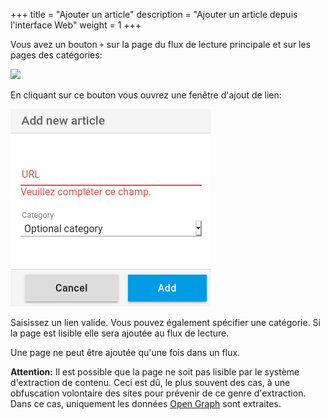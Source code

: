 +++
title = "Ajouter un article"
description = "Ajouter un article depuis l'interface Web"
weight = 1
+++

Vous avez un bouton `+` sur la page du flux de lecture principale et sur les pages des catégories:

![](images/add-button.png)

En cliquant sur ce bouton vous ouvrez une fenêtre d'ajout de lien:

![](images/add-form.png)

Saisissez un lien valide.
Vous pouvez également spécifier une catégorie.
Si la page est lisible elle sera ajoutée au flux de lecture.

Une page ne peut être ajoutée qu'une fois dans un flux.

**Attention:** Il est possible que la page ne soit pas lisible par le système d'extraction de contenu.
Ceci est dû, le plus souvent des cas, à une obfuscation volontaire des sites pour prévenir de ce genre d'extraction.
Dans ce cas, uniquement les données [Open Graph][open-graph] sont extraites.

[open-graph]: https://fr.wikipedia.org/wiki/Open_Graph_Protocol
